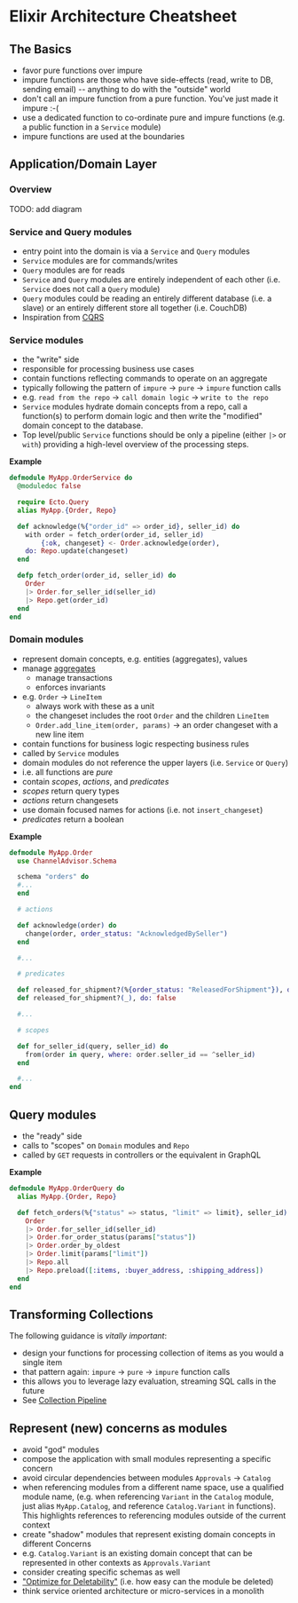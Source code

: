 # Elixir Architecture Cheatsheet

## The Basics

* favor pure functions over impure
* impure functions are those who have side-effects (read, write to DB, sending email) -- anything to do with the "outside" world
* don't call an impure function from a pure function. You've just made it impure :-(
* use a dedicated function to co-ordinate pure and impure functions (e.g. a public function in a `Service` module)
* impure functions are used at the boundaries

## Application/Domain Layer

### Overview

TODO: add diagram

### Service and Query modules

* entry point into the domain is via a `Service` and `Query` modules
* `Service` modules are for commands/writes
* `Query` modules are for reads
* `Service` and `Query` modules are entirely independent of each other (i.e. `Service` does not call a `Query` module)
* `Query` modules could be reading an entirely different database (i.e. a slave) or an entirely different store all together (i.e. CouchDB)
* Inspiration from [CQRS](https://martinfowler.com/bliki/CQRS.html)

### Service modules

* the "write" side
* responsible for processing business use cases
* contain functions reflecting commands to operate on an aggregate
* typically following the pattern of `impure` -> `pure` -> `impure` function calls
* e.g. `read from the repo` -> `call domain logic` -> `write to the repo`
* `Service` modules hydrate domain concepts from a repo, call a function(s) to perform domain logic and then write the "modified" domain concept to the database.
* Top level/public `Service` functions should be only a pipeline (either `|>` or `with`) providing a high-level overview of the processing steps.

**Example**

```elixir
defmodule MyApp.OrderService do
  @moduledoc false

  require Ecto.Query
  alias MyApp.{Order, Repo}

  def acknowledge(%{"order_id" => order_id}, seller_id) do
    with order = fetch_order(order_id, seller_id)
        {:ok, changeset} <- Order.acknowledge(order),
    do: Repo.update(changeset)
  end

  defp fetch_order(order_id, seller_id) do
    Order
    |> Order.for_seller_id(seller_id)
    |> Repo.get(order_id)
  end
end
```

### Domain modules

* represent domain concepts, e.g. entities (aggregates), values
* manage [aggregates](https://martinfowler.com/bliki/DDD_Aggregate.html)
  * manage transactions
  * enforces invariants
* e.g. `Order` -> `LineItem`
  * always work with these as a unit
  * the changeset includes the root `Order` and the children `LineItem`
  * `Order.add_line_item(order, params)` -> an order changeset with a new line item
* contain functions for business logic respecting business rules
* called by `Service` modules
* domain modules do not reference the upper layers (i.e. `Service` or `Query`)
* i.e. all functions are _pure_
* contain _scopes_, _actions_, and _predicates_
* _scopes_ return query types
* _actions_ return changesets
* use domain focused names for actions (i.e. not `insert_changeset`)
* _predicates_ return a boolean

**Example**

```elixir
defmodule MyApp.Order
  use ChannelAdvisor.Schema

  schema "orders" do
  #...
  end

  # actions

  def acknowledge(order) do
    change(order, order_status: "AcknowledgedBySeller")
  end

  #...

  # predicates

  def released_for_shipment?(%{order_status: "ReleasedForShipment"}), do: true
  def released_for_shipment?(_), do: false

  #...

  # scopes

  def for_seller_id(query, seller_id) do
    from(order in query, where: order.seller_id == ^seller_id)
  end

  #...
end

```

## Query modules

* the "ready" side
* calls to "scopes" on `Domain` modules and `Repo`
* called by `GET` requests in controllers or the equivalent in GraphQL

**Example**

```elixir
defmodule MyApp.OrderQuery do
  alias MyApp.{Order, Repo}

  def fetch_orders(%{"status" => status, "limit" => limit}, seller_id) do
    Order
    |> Order.for_seller_id(seller_id)
    |> Order.for_order_status(params["status"])
    |> Order.order_by_oldest
    |> Order.limit(params["limit"])
    |> Repo.all
    |> Repo.preload([:items, :buyer_address, :shipping_address])
  end
end
```

## Transforming Collections

The following guidance is *vitally important*:

* design your functions for processing collection of items as you would a single item
* that pattern again: `impure` -> `pure` -> `impure` function calls
* this allows you to leverage lazy evaluation, streaming SQL calls in the future
* See [Collection Pipeline](https://martinfowler.com/articles/collection-pipeline/)

## Represent (new) concerns as modules

- avoid "god" modules
- compose the application with small modules representing a specific concern
- avoid circular dependencies between modules `Approvals` -> `Catalog`
- when referencing modules from a different name space, use a qualified module name, (e.g. when referencing `Variant` in the `Catalog` module, just alias `MyApp.Catalog`, and reference `Catalog.Variant` in functions). This highlights references to referencing modules outside of the current context
- create "shadow" modules that represent existing domain concepts in different Concerns
- e.g. `Catalog.Variant` is an existing domain concept that can be represented in other contexts as `Approvals.Variant`
- consider creating specific schemas as well
- ["Optimize for Deletability"](https://vimeo.com/108441214) (i.e. how easy can the module be deleted)
- think service oriented architecture or micro-services in a monolith
